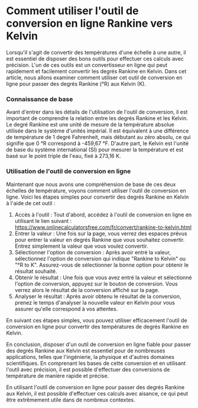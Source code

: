 Comment utiliser l'outil de conversion en ligne Rankine vers Kelvin
===================================================================

Lorsqu'il s'agit de convertir des températures d'une échelle à une autre, il est essentiel de disposer des bons outils pour effectuer ces calculs avec précision. L'un de ces outils est un convertisseur en ligne qui peut rapidement et facilement convertir les degrés Rankine en Kelvin. Dans cet article, nous allons examiner comment utiliser cet outil de conversion en ligne pour passer des degrés Rankine (°R) aux Kelvin (K).

### Connaissance de base

Avant d'entrer dans les détails de l'utilisation de l'outil de conversion, il est important de comprendre la relation entre les degrés Rankine et les Kelvin. Le degré Rankine est une unité de mesure de la température absolue utilisée dans le système d'unités impérial. Il est équivalent à une différence de température de 1 degré Fahrenheit, mais débutant au zéro absolu, ce qui signifie que 0 °R correspond à -459,67 °F. D'autre part, le Kelvin est l'unité de base du système international (SI) pour mesurer la température et est basé sur le point triple de l'eau, fixé à 273,16 K.

### Utilisation de l'outil de conversion en ligne

Maintenant que nous avons une compréhension de base de ces deux échelles de température, voyons comment utiliser l'outil de conversion en ligne. Voici les étapes simples pour convertir des degrés Rankine en Kelvin à l'aide de cet outil :

1. Accès à l'outil : Tout d'abord, accédez à l'outil de conversion en ligne en utilisant le lien suivant : <https://www.onlinecalculatorsfree.com/fr/convert/rankine-to-kelvin.html>
2. Entrer la valeur : Une fois sur la page, vous verrez des espaces prévus pour entrer la valeur en degrés Rankine que vous souhaitez convertir. Entrez simplement la valeur que vous voulez convertir.
3. Sélectionner l'option de conversion : Après avoir entré la valeur, sélectionnez l'option de conversion qui indique "Rankine to Kelvin" ou "°R to K". Assurez-vous de sélectionner la bonne option pour obtenir le résultat souhaité.
4. Obtenir le résultat : Une fois que vous avez entré la valeur et sélectionné l'option de conversion, appuyez sur le bouton de conversion. Vous verrez alors le résultat de la conversion affiché sur la page.
5. Analyser le résultat : Après avoir obtenu le résultat de la conversion, prenez le temps d'analyser la nouvelle valeur en Kelvin pour vous assurer qu'elle correspond à vos attentes.

En suivant ces étapes simples, vous pouvez utiliser efficacement l'outil de conversion en ligne pour convertir des températures de degrés Rankine en Kelvin.

En conclusion, disposer d'un outil de conversion en ligne fiable pour passer des degrés Rankine aux Kelvin est essentiel pour de nombreuses applications, telles que l'ingénierie, la physique et d'autres domaines scientifiques. En comprenant les bases de cette conversion et en utilisant l'outil avec précision, il est possible d'effectuer des conversions de température de manière rapide et précise.

En utilisant l'outil de conversion en ligne pour passer des degrés Rankine aux Kelvin, il est possible d'effectuer ces calculs avec aisance, ce qui peut être extrêmement utile dans de nombreux contextes.